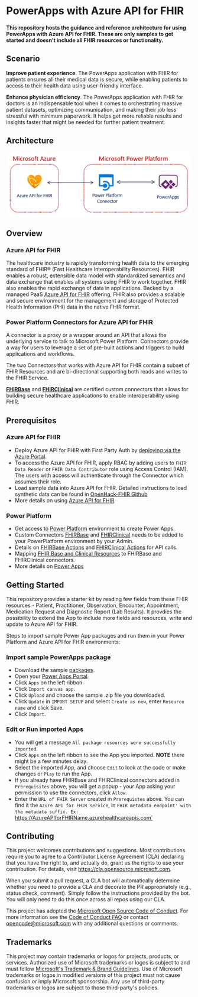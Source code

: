 # PowerApps with Azure API for FHIR

#### This repository hosts the guidance and reference architecture for using PowerApps with Azure API for FHIR. These are only samples to get started and doesn't include all FHIR resources or functionality.

## Scenario

**Improve patient experience**. The PowerApps application with FHIR for patients ensures all their medical data is secure, while enabling patients to access to their health data using user-friendly interface. 

**Enhance physician efficiency**. The PowerApps application with FHIR for doctors is an indispensable tool when it comes to orchestrating massive patient datasets, optimizing communication, and making their job less stressful with minimum paperwork. It helps get more reliable results and insights faster that might be needed for further patient treatment.

## Architecture
<center><img src="images//fhirpower-architecture.png" width="500"></center>

## Overview

### Azure API for FHIR
The healthcare industry is rapidly transforming health data to the emerging standard of FHIR® (Fast Healthcare Interoperability Resources). FHIR enables a robust, extensible data model with standardized semantics and data exchange that enables all systems using FHIR to work together. FHIR also enables the rapid exchange of data in applications. Backed by a managed PaaS [Azure API for FHIR](https://docs.microsoft.com/en-us/azure/healthcare-apis/overview) offering, FHIR also provides a scalable and secure environment for the management and storage of Protected Health Information (PHI) data in the native FHIR format.

### Power Platform Connectors for Azure API for FHIR
A connector is a proxy or a wrapper around an API that allows the underlying service to talk to Microsoft Power Platform. Connectors provide a way for users to leverage a set of pre-built actions and triggers to build applications and workflows.

The two Connectors that works with Azure API for FHIR contain a subset of FHIR Resources and are bi-directional supporting both reads and writes to the FHIR Service. 

**[FHIRBase](https://docs.microsoft.com/en-us/connectors/fhirbase/)** and **[FHIRClinical](
https://docs.microsoft.com/en-us/connectors/fhirclinical/)** are certified custom connectors that allows for building secure healthcare applications to enable interoperability using FHIR.

## Prerequisites

### Azure API for FHIR
- Deploy Azure API for FHIR with First Party Auth by [deploying via the Azure Portal](https://docs.microsoft.com/en-us/azure/healthcare-apis/fhir-paas-portal-quickstart). 
- To access the Azure API for FHIR, apply RBAC by adding users to `FHIR Data Reader` or `FHIR Data Contributor` role using Access Control (IAM). The users with access will authenticate through the Connector which assumes their role.
- Load sample data into Azure API for FHIR. Detailed instructions to load synthetic data can be found in [OpenHack-FHIR Github](https://github.com/microsoft/OpenHack-FHIR/tree/main/Challenge01-AzureAPIforFHIR#task-2-generate--load-synthetic-data)
- More details on using [Azure API for FHIR](https://github.com/microsoft/OpenHack-FHIR)

### Power Platform
- Get access to [Power Platform](https://docs.microsoft.com/en-us/power-platform/) environment to create Power Apps.
- Custom Connectors [FHIRBase](https://docs.microsoft.com/en-us/connectors/fhirbase/) and [FHIRClinical](
https://docs.microsoft.com/en-us/connectors/fhirclinical/) needs to be added to your PowerPlatform environment by your Admin.
- Details on [FHIRBase Actions](https://docs.microsoft.com/en-us/connectors/fhirbase/#actions) and [FHIRClinical Actions](https://docs.microsoft.com/en-us/connectors/fhirclinical/#actions) for API calls.
- Mapping [FHIR Base and Clinical Resources](https://www.hl7.org/fhir/resourcelist.html) to FHIRBase and FHIRClinical connectors.
- More details on [Power Apps](https://docs.microsoft.com/en-us/powerapps/)

## Getting Started
This repository provides a starter kit by reading few fields from these FHIR resources - Patient, Practitioner, Observation, Encounter, Appointment, Medication Request and Diagnostic Report (Lab Results).
It provdies the possibility to extend the App to include more fields and resources, write and update to Azure API for FHIR.

Steps to import sample Power App packages and run them in your Power Platform and Azure API for FHIR environments:

### Import sample PowerApps package
- Download the sample [packages](./packages).
- Open your [Power Apps Portal](https://make.preview.powerapps.com/).
- Click `Apps` on the left ribbon.
- Click `Import canvas app`.
- Click `Upload` and choose the sample .zip file you downloaded.
- Click `Update` in `IMPORT SETUP` and select `Create as new`, enter `Resource name` and click Save.
- Click `Import`.

### Edit or Run imported Apps
- You will get a message `All package resources were successfully imported`.
- Click `Apps` on the left ribbon to see the App you imported. **NOTE** there might be a few minutes delay.
- Select the imported App, and choose `Edit` to look at the code or make changes or `Play` to run the App.
- If you already have FHIRBase and FHIRClinical connectors added in `Prerequisites` above, you will get a popup - your App asking your permission to use the connectors, click `Allow`.
- Enter the `URL of FHIR Server` created in `Prerequistes` above. You can find it the `Azure API for FHIR service`, in `FHIR metadata endpoint' with the metadata suffix. Ex: `https://AzureAPIforFHIRName.azurehealthcareapis.com`

## Contributing

This project welcomes contributions and suggestions.  Most contributions require you to agree to a Contributor License Agreement (CLA) declaring that you have the right to, and actually do, grant us
the rights to use your contribution. For details, visit https://cla.opensource.microsoft.com.

When you submit a pull request, a CLA bot will automatically determine whether you need to provide a CLA and decorate the PR appropriately (e.g., status check, comment). Simply follow the instructions provided by the bot. You will only need to do this once across all repos using our CLA.

This project has adopted the [Microsoft Open Source Code of Conduct](https://opensource.microsoft.com/codeofconduct/).
For more information see the [Code of Conduct FAQ](https://opensource.microsoft.com/codeofconduct/faq/) or contact [opencode@microsoft.com](mailto:opencode@microsoft.com) with any additional questions or comments.

## Trademarks

This project may contain trademarks or logos for projects, products, or services. Authorized use of Microsoft trademarks or logos is subject to and must follow [Microsoft's Trademark & Brand Guidelines](https://www.microsoft.com/en-us/legal/intellectualproperty/trademarks/usage/general).
Use of Microsoft trademarks or logos in modified versions of this project must not cause confusion or imply Microsoft sponsorship.
Any use of third-party trademarks or logos are subject to those third-party's policies.
